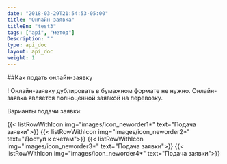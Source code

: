 ```yaml
---
date: "2018-03-29T21:54:53-05:00"
title: "Онлайн-заявка"
titleEn: "test3"
tags: ["api", "метод"]
Description: ""
type: api_doc
layout: api_doc
weight: 1
---
```


##Как подать онлайн-заявку

! Онлайн-заявку дублировать в бумажном формате не нужно. 
Онлайн-заявка является полноценной заявкой на перевозку.

Варианты подачи заявки:

{{< listRowWithIcon img="images/icon_neworder1*" text="Подача заявки">}}
{{< listRowWithIcon img="images/icon_neworder2*" text="Доступ к счетам">}}
{{< listRowWithIcon img="images/icon_neworder3*" text="Подача заявки">}}
{{< listRowWithIcon img="images/icon_neworder4*" text="Подача заявки">}}
